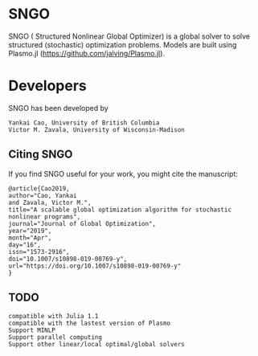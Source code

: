 
# SNGO
SNGO ( Structured Nonlinear Global Optimizer) is a global solver to solve structured (stochastic) optimization problems. Models are built using Plasmo.jl (https://github.com/jalving/Plasmo.jl).

# Developers
SNGO has been developed by 
    
    Yankai Cao, University of British Columbia 
    Victor M. Zavala, University of Wisconsin-Madison


## Citing SNGO
If you find SNGO useful for your work, you might cite the manuscript:

    @article{Cao2019,
    author="Cao, Yankai
    and Zavala, Victor M.",
    title="A scalable global optimization algorithm for stochastic nonlinear programs",
    journal="Journal of Global Optimization",
    year="2019",
    month="Apr",
    day="16",
    issn="1573-2916",
    doi="10.1007/s10898-019-00769-y",
    url="https://doi.org/10.1007/s10898-019-00769-y"
    }



## TODO
    compatible with Julia 1.1
    compatible with the lastest version of Plasmo
    Support MINLP
    Support parallel computing
    Support other linear/local optimal/global solvers
    
